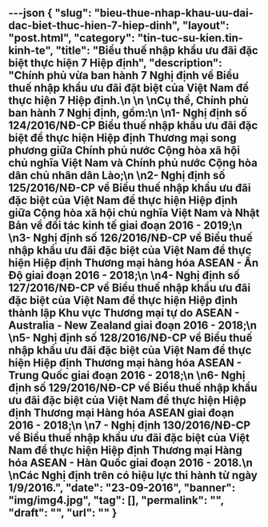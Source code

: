 ---json
{
    "slug": "bieu-thue-nhap-khau-uu-dai-dac-biet-thuc-hien-7-hiep-dinh",
    "layout": "post.html",
    "category": "tin-tuc-su-kien.tin-kinh-te",
    "title": "Biểu thuế nhập khẩu ưu đãi đặc biệt thực hiện 7 Hiệp định",
    "description": "Chính phủ vừa ban hành 7 Nghị định về Biểu thuế nhập khẩu ưu đãi đặt biệt của Việt Nam để thực hiện 7 Hiệp định.\n \n \nCụ thể, Chính phủ ban hành 7 Nghị định, gồm:\n \n1- Nghị định số 124/2016/NĐ-CP Biểu thuế nhập khẩu ưu đãi đặc biệt để thực hiện Hiệp định Thương mại song phương giữa Chính phủ nước Cộng hòa xã hội chủ nghĩa Việt Nam và Chính phủ nước Cộng hòa dân chủ nhân dân Lào;\n \n2- Nghị định số 125/2016/NĐ-CP về Biểu thuế nhập khẩu ưu đãi đặc biệt của Việt Nam để thực hiện Hiệp định giữa Cộng hòa xã hội chủ nghĩa Việt Nam và Nhật Bản về đối tác kinh tế giai đoạn 2016 - 2019;\n \n3- Nghị định số 126/2016/NĐ-CP về Biểu thuế nhập khẩu ưu đãi đặc biệt của Việt Nam để thực hiện Hiệp định Thương mại hàng hóa ASEAN - Ấn Độ giai đoạn 2016 - 2018;\n \n4- Nghị định số 127/2016/NĐ-CP về Biểu thuế nhập khẩu ưu đãi đặc biệt của Việt Nam để thực hiện Hiệp định thành lập Khu vực Thương mại tự do ASEAN - Australia - New Zealand giai đoạn 2016 - 2018;\n \n5- Nghị định số 128/2016/NĐ-CP về Biểu thuế nhập khẩu ưu đãi đặc biệt của Việt Nam để thực hiện Hiệp định Thương mại hàng hóa ASEAN - Trung Quốc giai đoạn 2016 - 2018;\n \n6- Nghị định số 129/2016/NĐ-CP về Biểu thuế nhập khẩu ưu đãi đặc biệt của Việt Nam để thực hiện Hiệp định Thương mại Hàng hóa ASEAN giai đoạn 2016 - 2018;\n \n7 - Nghị định 130/2016/NĐ-CP về Biểu thuế nhập khẩu ưu đãi đặc biệt của Việt Nam để thực hiện Hiệp định Thương mại Hàng hóa ASEAN - Hàn Quốc giai đoạn 2016 - 2018.\n \nCác Nghị định trên có hiệu lực thi hành từ ngày 1/9/2016.",
    "date": "23-09-2016",
    "banner": "img/img4.jpg",
    "tag": [],
    "permalink": "",
    "draft": "",
    "url": ""
}
---

